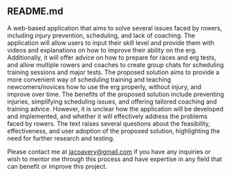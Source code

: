 ## README.md

A web-based application that aims to solve several issues faced by rowers, including injury prevention, scheduling, and lack of coaching. The application will allow users to input their skill level and provide them with videos and explanations on how to improve their ability on the erg. Additionally, it will offer advice on how to prepare for races and erg tests, and allow multiple rowers and coaches to create group chats for scheduling training sessions and major tests. The proposed solution aims to provide a more convenient way of scheduling training and teaching newcomers/novices how to use the erg properly, without injury, and improve over time. The benefits of the proposed solution include preventing injuries, simplifying scheduling issues, and offering tailored coaching and training advice. However, it is unclear how the application will be developed and implemented, and whether it will effectively address the problems faced by rowers. The text raises several questions about the feasibility, effectiveness, and user adoption of the proposed solution, highlighting the need for further research and testing.

Please contact me at jacoavery@gmail.com if you have any inquiries or wish to mentor me through this process and have expertise in any field that can benefit or improve this project.
